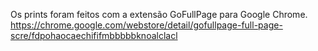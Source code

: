 Os prints foram feitos com a extensão GoFullPage para Google Chrome.
https://chrome.google.com/webstore/detail/gofullpage-full-page-scre/fdpohaocaechififmbbbbbknoalclacl